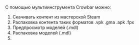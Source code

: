 С помощью мультиинструмента Crowbar можно:
1. Скачивать контент из мастерской Steam
2. Распаковка контента таких форматов
  .vpk
  .gma
  .apk
  .fpx
3. Предпросмотр моделей (.mdl)
4. Распаковка моделей (.mdl)
5. 
